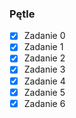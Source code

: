 ### Pętle

* [X] Zadanie 0
* [X] Zadanie 1
* [X] Zadanie 2
* [X] Zadanie 3
* [X] Zadanie 4
* [X] Zadanie 5
* [X] Zadanie 6
